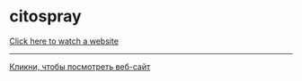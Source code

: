 # citospray
[Click here to watch a website](alenabm.github.io/citospray/)<br>
______________________________________________

[Кликни, чтобы посмотреть веб-сайт](alenabm.github.io/citospray/)<br>
